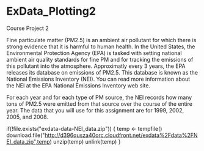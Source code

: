 # ExData_Plotting2
Course Project 2

Fine particulate matter (PM2.5) is an ambient air pollutant for which there is strong evidence that it is harmful to human health. In the United States, the Environmental Protection Agency (EPA) is tasked with setting national ambient air quality standards for fine PM and for tracking the emissions of this pollutant into the atmosphere. Approximatly every 3 years, the EPA releases its database on emissions of PM2.5. This database is known as the National Emissions Inventory (NEI). You can read more information about the NEI at the EPA National Emissions Inventory web site.

For each year and for each type of PM source, the NEI records how many tons of PM2.5 were emitted from that source over the course of the entire year. The data that you will use for this assignment are for 1999, 2002, 2005, and 2008.


if(!file.exists("exdata-data-NEI_data.zip")) {
        temp <- tempfile()
        download.file("http://d396qusza40orc.cloudfront.net/exdata%2Fdata%2FNEI_data.zip",temp)
        unzip(temp)
        unlink(temp)
}
